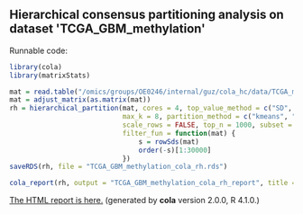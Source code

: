 
## Hierarchical consensus partitioning analysis on dataset 'TCGA_GBM_methylation'

Runnable code:

```r
library(cola)
library(matrixStats)

mat = read.table("/omics/groups/OE0246/internal/guz/cola_hc/data/TCGA_methylation/data/TCGA.GBM.sampleMap__HumanMethylation450.gz", header = TRUE, row.names = 1)
mat = adjust_matrix(as.matrix(mat))
rh = hierarchical_partition(mat, cores = 4, top_value_method = c("SD", "ATC"),
                            max_k = 8, partition_method = c("kmeans", "skmeans"),
                            scale_rows = FALSE, top_n = 1000, subset = 500, group_diff = 0.25, min_n_signatures = 1000,
                            filter_fun = function(mat) {
                                s = rowSds(mat)
                                order(-s)[1:30000]
                            })
saveRDS(rh, file = "TCGA_GBM_methylation_cola_rh.rds")

cola_report(rh, output = "TCGA_GBM_methylation_cola_rh_report", title = "cola Report for Hierarchical Partitioning - 'TCGA_GBM_methylation'")
```

[The HTML report is here.](https://cola-rh.github.io/TCGA_GBM_methylation/TCGA_GBM_methylation_cola_rh_report/cola_hc.html) (generated by __cola__ version 2.0.0, R 4.1.0.)

